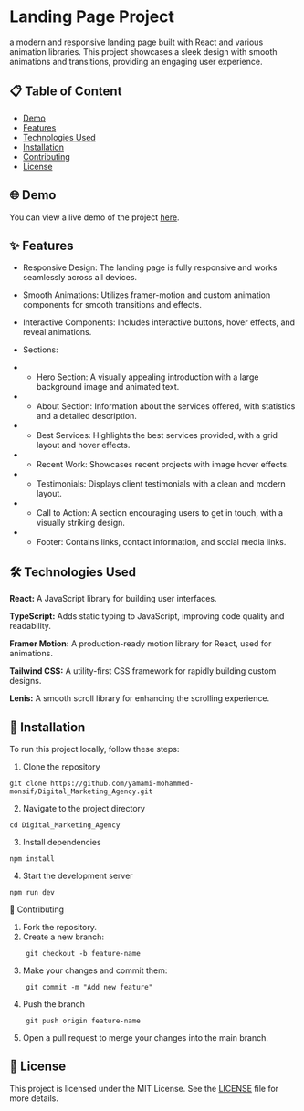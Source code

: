 # Landing Page Project

a modern and responsive landing page built with React and various animation libraries. This project showcases a sleek design with smooth animations and transitions, providing an engaging user experience.

## 📋 Table of Content

- [Demo](#demo)
- [Features](#features)
- [Technologies Used](#technologies-used)
- [Installation](#installation)
- [Contributing](#contributing)
- [License](#license)

## 🌐 Demo

You can view a live demo of the project [here](<[link](https://yamami-mohammed-monsif.github.io/Digital_Marketing_Agency/)>).

## ✨ Features

- Responsive Design: The landing page is fully responsive and works seamlessly across all devices.

- Smooth Animations: Utilizes framer-motion and custom animation components for smooth transitions and effects.

- Interactive Components: Includes interactive buttons, hover effects, and reveal animations.

- Sections:

- - Hero Section: A visually appealing introduction with a large background image and animated text.

- - About Section: Information about the services offered, with statistics and a detailed description.

- - Best Services: Highlights the best services provided, with a grid layout and hover effects.

- - Recent Work: Showcases recent projects with image hover effects.

- - Testimonials: Displays client testimonials with a clean and modern layout.

- - Call to Action: A section encouraging users to get in touch, with a visually striking design.

- - Footer: Contains links, contact information, and social media links.

## 🛠️ Technologies Used

**React:** A JavaScript library for building user interfaces.

**TypeScript:** Adds static typing to JavaScript, improving code quality and readability.

**Framer Motion:** A production-ready motion library for React, used for animations.

**Tailwind CSS:** A utility-first CSS framework for rapidly building custom designs.

**Lenis:** A smooth scroll library for enhancing the scrolling experience.

## 🚀 Installation

To run this project locally, follow these steps:

1. Clone the repository

```
git clone https://github.com/yamami-mohammed-monsif/Digital_Marketing_Agency.git
```

2. Navigate to the project directory

```
cd Digital_Marketing_Agency
```

3. Install dependencies

```
npm install
```

4. Start the development server

```
npm run dev
```

🤝 Contributing

1. Fork the repository.
2. Create a new branch:

```
    git checkout -b feature-name
```

3. Make your changes and commit them:

```
    git commit -m "Add new feature"
```

4. Push the branch

```
    git push origin feature-name
```

5. Open a pull request to merge your changes into the main branch.

## 📄 License

This project is licensed under the MIT License. See the [LICENSE](./LICENCE.txt) file for more details.

